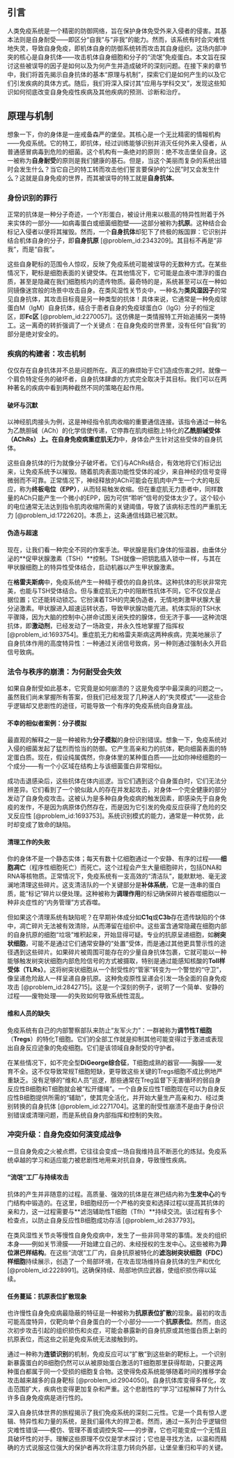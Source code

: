 ## 引言
人类免疫系统是一个精密的防御网络，旨在保护身体免受外来入侵者的侵害。其基本法则是自身耐受——即区分“自我”与“非我”的能力。然而，该系统有时会灾难性地失灵，导致自身免疫，即机体自身的防御系统转而攻击其自身组织。这场内部冲突的核心是自身抗体——攻击机体自身细胞和分子的“流氓”免疫蛋白。本文旨在探讨这些被误导的因子是如何以及为何产生并造成破坏的深刻问题。在接下来的章节中，我们将首先揭示自身抗体的基本“原理与机制”，探索它们是如何产生的以及它们引发疾病的具体方式。随后，我们将深入探讨其“应用与学科交叉”，发现这些知识如何彻底改变自身免疫性疾病及其他疾病的预测、诊断和治疗。

## 原理与机制

想象一下，你的身体是一座戒备森严的堡垒。其核心是一个无比精密的情報机构——免疫系统。它的特工，即抗体，经过训练能够识别并消灭任何外来入侵者，从普通感冒病毒到危险的细菌。这个机构有一条绝对的原则：绝不攻击堡垒自身。这一被称为**自身耐受**的原则是我们健康的基石。但是，当这个美丽而复杂的系统出错时会发生什么？当它自己的特工转而攻击他们誓言要保护的“公民”时又会发生什么？这就是自身免疫的世界，而其被误导的特工就是**自身抗体**。

### 身份识别的罪行

正常的抗体是一种分子奇迹，一个Y形蛋白，被设计用来以极高的特异性附着于外来实体的一部分——如病毒蛋白或细菌细胞壁——这部分被称为**抗原**。这种结合会标记入侵者以便将其摧毁。然而，一个**自身抗体**却犯下了终极的叛国罪：它识别并结合机体自身的分子，即**自身抗原** [@problem_id:2343209]。其目标不再是“非我”，而是“自我”。

这些自身靶标的范围令人惊叹，反映了免疫系统可能被误导的无数种方式。在某些情况下，靶标是细胞表面的关键受体。在其他情况下，它可能是血液中漂浮的蛋白质，甚至是隐藏在我们细胞核内的遗传物质。最奇特的是，系统甚至可以在一种如同镜像迷宫般的场景中攻击自身。在类风湿性关节炎中，一种名为**类风湿因子**的常见自身抗体，其攻击目标竟是另一种类型的抗体！具体来说，它通常是一种免疫球蛋白M（IgM）自身抗体，结合于患者自身的免疫球蛋白G（IgG）分子的恒定区，即**Fc区** [@problem_id:2270057]。这仿佛是一类情报特工开始追捕另一类特工。这一离奇的转折强调了一个关键点：在自身免疫的世界里，没有任何“自我”的部分是绝对安全的。

### 疾病的构建者：攻击机制

仅仅存在自身抗体并不总是问题所在。真正的麻烦始于它们造成伤害之时。就像一个肩负特定任务的破坏者，自身抗体肆虐的方式完全取决于其目标。我们可以在两种著名的疾病中看到两种截然不同的策略在起作用。

#### 破坏与沉默

以神经肌肉接头为例，这是神经指令肌肉收缩的重要通信连接。该指令通过一种名为乙酰胆碱（ACh）的化学信使传递，它停靠在肌肉细胞上特化的**乙酰胆碱受体（AChRs）**上。在自身免疫病**重症肌无力**中，身体会产生针对这些受体的自身抗体。

这些自身抗体的行为就像分子破坏者。它们与AChRs结合，有效地将它们标记出来，让免疫系统予以摧毁。随着肌肉表面功能性受体的减少，来自神经的信号变得微弱而不可靠。正常情况下，神经释放的ACh可能会在肌肉中产生一个大的电反应，称为**终板电位（EPP）**，从而轻易触发收缩。但在重症肌无力患者中，同样数量的ACh只能产生一个微小的EPP，因为可供“聆听”信号的受体太少了。这个较小的电位通常无法达到指令肌肉收缩所需的关键阈值，导致了该病标志性的严重肌无力 [@problem_id:1722620]。本质上，这条通信线路已被沉默。

#### 伪造与超速

现在，让我们看一种完全不同的作案手法。甲状腺是我们身体的恒温器，由垂体分泌的**促甲状腺激素（TSH）**控制。TSH就像一把钥匙插入锁中一样，与其在甲状腺细胞上的特异性受体结合，启动机器以产生甲状腺激素。

在**格雷夫斯病**中，免疫系统产生一种精于模仿的自身抗体。这种抗体的形状非常完美，也能与TSH受体结合。但与重症肌无力中的阻断性抗体不同，它不仅仅是占据位置；它还能转动锁芯。它扮演着TSH的完美伪造者，无情地刺激甲状腺大量分泌激素。甲状腺进入超速运转状态，导致甲状腺功能亢进。机体实际的TSH水平骤降，因为大脑的控制中心拼命试图关闭失控的腺体，但无济于事——这种流氓抗体，即**激动剂**，已经发动了一场政变，并永久性地掌握了指挥权 [@problem_id:1693754]。重症肌无力和格雷夫斯病这两种疾病，完美地展示了自身抗体作用的高度特异性：一种通过关闭信号致病，另一种则通过强制永久开启信号致病。

### 法令与秩序的崩溃：为何耐受会失效

如果自身耐受如此基本，它究竟是如何崩溃的？这是免疫学中最深奥的问题之一。虽然我们尚未掌握所有答案，但我们已经发现了几种迷人的“失灵模式”——这些合乎逻辑却又悲剧性的途径，可能导致一个有序的免疫系统向自身宣战。

#### 不幸的相似者案例：分子模拟

最直观的解释之一是一种被称为**分子模拟**的身份识别错误。想象一下，免疫系统对入侵的细菌发起了猛烈而恰当的防御。它产生高亲和力的抗体，靶向细菌表面的特定蛋白质。现在，假设纯属偶然，你身体里的某种蛋白质——比如你神经细胞的一个成分——有一个小区域在结构上与该细菌蛋白非常相似。

成功击退感染后，这些抗体在体内巡逻。当它们遇到这个自身蛋白时，它们无法分辨差异。它们看到了一个貌似敌人的存在并发起攻击，对身体一个完全健康的部分发动了自身免疫攻击。这被认为是多种自身免疫病的触发因素，即感染先于自身免疫的发作，不是因为病原体仍然存在，而是因为它引发的免疫反应获得了危险的交叉反应性 [@problem_id:1693753]。系统识别模式的能力，通常是一种优势，此时却变成了致命的缺陷。

#### 清理工作的失败

你的身体不是一个静态实体；每天有数十亿细胞通过一个安静、有序的过程——**细胞凋亡**（程序性细胞死亡）而死亡。这个过程会产生大量细胞碎片，包括DNA和RNA等核物质。正常情况下，免疫系统有一支高效的“清洁队”，能默默地、毫无波澜地清理这些碎片。这支清洁队的一个关键部分是**补体系统**，它是一连串的蛋白质，能“标记”碎片以便处理。这种被称为**调理作用**的标记确保碎片被吞噬细胞以一种非炎症性的“内务管理”方式吞噬。

但如果这个清理系统有缺陷呢？在早期补体成分如**C$1$q**或**C$3$b**存在遗传缺陷的个体中，凋亡碎片无法被有效清除，从而滞留在组织中。这些富含通常隐藏在细胞内部的自身抗原的细胞“垃圾”堆积起来，开始显得可疑。专业的抗原呈递细胞，如**树突状细胞**，可能不是通过它们通常安静的“处置”受体，而是通过其他更具警示性的途径遇到这些碎片。如果碎片被周围可能存在的少量自身抗体包裹，它就可能以一种能够触发树突状细胞内部危险信号的方式被摄取，特别是通过能感知核酸的**Toll样受体（TLRs）**。这将树突状细胞从一个耐受性的“管家”转变为一个警觉的“守卫”，像呈递危险敌人一样呈递自身抗原。这种免疫原性呈递会引发一场全面的自身免疫攻击 [@problem_id:2842715]。这是一个深刻的例子，说明了一个简单、安静的过程——废物处理——的失败如何导致系统性混乱。

#### 维和人员的缺失

免疫系统有自己的内部警察部队来防止“友军火力”：一群被称为**调节性T细胞**（**Tregs**）的特化T细胞。它们的全部工作就是抑制其他可能变得过于激进或表现出自身反应迹象的免疫细胞。它们是该领域自身耐受的守护者。

在某些情况下，如不完全型**DiGeorge综合征**，T细胞成熟的器官——胸腺——发育不全。这不仅导致常规T细胞短缺，更导致这些关键的Tregs细胞不成比例地严重缺乏。没有足够的“维和人员”巡逻，那些通常在Treg监督下无害循环的弱自身反应性B细胞和T细胞就会被“松开缰绳”。一个自身反应性T细胞现在可以为自身反应性B细胞提供所需的“辅助”，使其完全活化，并开始大量生产高亲和力、经过类别转换的自身抗体 [@problem_id:2271704]。这里的耐受性崩溃不是由于身份识别错误或清理问题，而是系统自身内部指挥和控制的失败。

### 冲突升级：自身免疫如何演变成战争

一旦自身免疫之火被点燃，它往往会变成一场自我维持且不断恶化的炼狱。免疫系统卓越的学习和适应能力被悲剧性地用来对抗自身，导致慢性疾病。

#### “流氓”工厂与持续攻击

抗体的产生并非随意的过程。高质量、强效的抗体是在淋巴结内称为**生发中心**的专门结构中锻造的。在这里，B细胞经历一个严格的突变和选择过程以提高其抗体的亲和力，这一过程需要与**滤泡辅助性T细胞（Tfh）**持续交流。该过程有多个检查点，以防止自身反应性B细胞成功存活 [@problem_id:2837793]。

在类风湿性关节炎等慢性自身免疫病中，发生了一些非同寻常的事情。发炎的组织本身——例如关节滑膜——开始建立自己的、未经授权的生发中心。这些被称为**异位淋巴样结构**。在这些“流氓”工厂内，自身抗原被特化的**滤泡树突状细胞（FDC）样细胞**持续展示，创造了一个局部环境，在攻击现场维持自身抗体的生产和优化 [@problem_id:2228991]。这确保持续、局部地供应武器，使组织损伤得以延续。

#### 任务蔓延：抗原表位扩散现象

也许慢性自身免疫病最隐蔽的特征是一种被称为**抗原表位扩散**的现象。最初的攻击可能高度特异，仅靶向单个自身蛋白的一个小部分——一个**抗原表位**。然而，由这次初步攻击引起的组织损伤和炎症，可能会暴露新的自身抗原或其他蛋白质上新的抗原表位，而这些之前是免疫系统无法接触到的。

通过一种称为**连锁识别**的机制，免疫反应可以“扩散”到这些新的靶标上。一个识别新暴露蛋白的B细胞仍然可以从被原始蛋白激活的T细胞那里获得帮助，只要这两种蛋白都属于同一个受损的细胞复合物。这使得免疫系统能够随着时间的推移学会攻击越来越多的自身靶标 [@problem_id:2904050]。自身抗体库变得多样化，攻击范围扩大，疾病也变得更加复杂和严重。这个悲剧性的“学习”过程解释了为什么许多自身免疫病是进行性的。

深入自身抗体世界的旅程揭示了我们免疫系统的深刻二元性。它是一个具有惊人逻辑、特异性和力量的系统，是我们最伟大的捍卫者。然而，通过一系列合乎逻辑但灾难性错误——模仿、管理不善或调控失常——的步骤，它也可能变成一个无情且具破坏性的对手。理解这些原理不仅仅是学术探讨；它也是寻找方法，以温和而精确的方式说服这位强大的保护者再次将注意力转向外部，让堡垒重归和平的关键。

